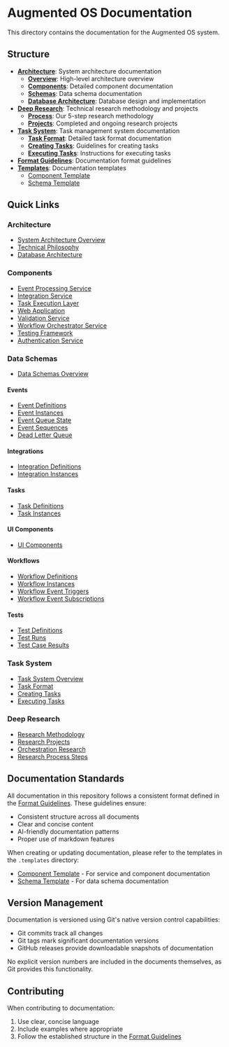 # Augmented OS Documentation

This directory contains the documentation for the Augmented OS system.

## Structure

* **[Architecture](./architecture/README.md)**: System architecture documentation
  * **[Overview](./architecture/overview.md)**: High-level architecture overview
  * **[Components](./architecture/components/README.md)**: Detailed component documentation
  * **[Schemas](./architecture/schemas/README.md)**: Data schema documentation
  * **[Database Architecture](./architecture/database_architecture.md)**: Database design and implementation
* **[Deep Research](./deep-research/README.md)**: Technical research methodology and projects
  * **[Process](./deep-research/process/README.md)**: Our 5-step research methodology
  * **[Projects](./deep-research/projects/README.md)**: Completed and ongoing research projects
* **[Task System](./task-system/README.md)**: Task management system documentation
  * **[Task Format](./task-system/task-format.md)**: Detailed task format documentation
  * **[Creating Tasks](./task-system/creating-tasks.md)**: Guidelines for creating tasks
  * **[Executing Tasks](./task-system/executing-tasks.md)**: Instructions for executing tasks
* **[Format Guidelines](./format.md)**: Documentation format guidelines
* **[Templates](./.templates/)**: Documentation templates
  * [Component Template](./.templates/component-template.md)
  * [Schema Template](./.templates/schema-template.md)

## Quick Links

### Architecture

* [System Architecture Overview](./architecture/overview.md)
* [Technical Philosophy](./architecture/README.md#technical-philosophy)
* [Database Architecture](./architecture/database_architecture.md)

### Components

* [Event Processing Service](./architecture/components/event_processing_service/)
* [Integration Service](./architecture/components/integration_service/)
* [Task Execution Layer](./architecture/components/task_execution_layer/)
* [Web Application](./architecture/components/web_application/)
* [Validation Service](./architecture/components/validation_service/)
* [Workflow Orchestrator Service](./architecture/components/workflow_orchestrator_service/)
* [Testing Framework](./architecture/components/testing_framework/)
* [Authentication Service](./architecture/components/auth_service/)

### Data Schemas

* [Data Schemas Overview](./architecture/schemas/README.md#schemas)

#### Events

* [Event Definitions](./architecture/schemas/event_definitions.md)
* [Event Instances](./architecture/schemas/event_instances.md)
* [Event Queue State](./architecture/schemas/event_queue_state.md)
* [Event Sequences](./architecture/schemas/event_sequences.md)
* [Dead Letter Queue](./architecture/schemas/dead_letter_queue.md)

#### Integrations

* [Integration Definitions](./architecture/schemas/integration_definitions.md)
* [Integration Instances](./architecture/schemas/integration_instances.md)

#### Tasks

* [Task Definitions](./architecture/schemas/task_definitions.md)
* [Task Instances](./architecture/schemas/task_instances.md)

#### UI Components

* [UI Components](./architecture/schemas/ui_components.md)

#### Workflows

* [Workflow Definitions](./architecture/schemas/workflow_definitions.md)
* [Workflow Instances](./architecture/schemas/workflow_instances.md)
* [Workflow Event Triggers](./architecture/schemas/workflow_event_triggers.md)
* [Workflow Event Subscriptions](./architecture/schemas/workflow_event_subscriptions.md)

#### Tests

* [Test Definitions](./architecture/schemas/test_definitions.md)
* [Test Runs](./architecture/schemas/test_runs.md)
* [Test Case Results](./architecture/schemas/test_case_results.md)

### Task System

* [Task System Overview](./task-system/README.md)
* [Task Format](./task-system/task-format.md)
* [Creating Tasks](./task-system/creating-tasks.md)
* [Executing Tasks](./task-system/executing-tasks.md)

### Deep Research

* [Research Methodology](./deep-research/process/README.md)
* [Research Projects](./deep-research/projects/README.md)
* [Orchestration Research](./deep-research/projects/orchestration/README.md)
* [Research Process Steps](./deep-research/process/README.md#the-5-step-process)

## Documentation Standards

All documentation in this repository follows a consistent format defined in the [Format Guidelines](./format.md). These guidelines ensure:

* Consistent structure across all documents
* Clear and concise content
* AI-friendly documentation patterns
* Proper use of markdown features

When creating or updating documentation, please refer to the templates in the `.templates` directory:

* [Component Template](./.templates/component-template.md) - For service and component documentation
* [Schema Template](./.templates/schema-template.md) - For data schema documentation

## Version Management

Documentation is versioned using Git's native version control capabilities:

* Git commits track all changes
* Git tags mark significant documentation versions
* GitHub releases provide downloadable snapshots of documentation

No explicit version numbers are included in the documents themselves, as Git provides this functionality.

## Contributing

When contributing to documentation:


1. Use clear, concise language
2. Include examples where appropriate
3. Follow the established structure in the [Format Guidelines](./format.md)


